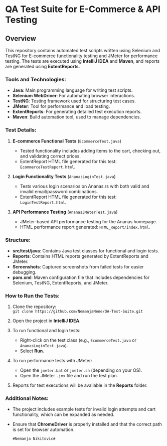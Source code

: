 # QA Test Suite for E-Commerce & API Testing

## Overview

This repository contains automated test scripts written using Selenium and TestNG for E-commerce functionality testing and JMeter for performance testing. The tests are executed using **IntelliJ IDEA** and **Maven**, and reports are generated using **ExtentReports**.

### Tools and Technologies:
- **Java**: Main programming language for writing test scripts.
- **Selenium WebDriver**: For automating browser interactions.
- **TestNG**: Testing framework used for structuring test cases.
- **JMeter**: Tool for performance and load testing.
- **ExtentReports**: For generating detailed test execution reports.
- **Maven**: Build automation tool, used to manage dependencies.

### Test Details:

1. **E-commerce Functional Tests** (`EcommerceTest.java`)
    - Tested functionality includes adding items to the cart, checking out, and validating correct prices.
    - ExtentReport HTML file generated for this test: `EcommerceTestReport.html`.

2. **Login Functionality Tests** (`AnanasLoginTest.java`)
    - Tests various login scenarios on Ananas.rs with both valid and invalid email/password combinations.
    - ExtentReport HTML file generated for this test: `LoginTestReport.html`.

3. **API Performance Testing** (`AnanasJMeterTest.java`)
    - JMeter-based API performance testing for the Ananas homepage.
    - HTML performance report generated: `HTML_Report/index.html`.

### Structure:

- **src/test/java**: Contains Java test classes for functional and login tests.
- **Reports**: Contains HTML reports generated by ExtentReports and JMeter.
- **Screenshots**: Captured screenshots from failed tests for easier debugging.
- **pom.xml**: Maven configuration file that includes dependencies for Selenium, TestNG, ExtentReports, and JMeter.

### How to Run the Tests:

1. Clone the repository:  
   `git clone https://github.com/NemanjaNene/QA-Test-Suite.git`

2. Open the project in **IntelliJ IDEA**.

3. To run functional and login tests:
    - Right-click on the test class (e.g., `EcommerceTest.java` or `AnanasLoginTest.java`).
    - Select **Run**.

4. To run performance tests with JMeter:
    - Open the `jmeter.bat` or `jmeter.sh` (depending on your OS).
    - Open the JMeter `.jmx` file and run the test plan.

5. Reports for test executions will be available in the **Reports** folder.

### Additional Notes:
- The project includes example tests for invalid login attempts and cart functionality, which can be expanded as needed.
- Ensure that **ChromeDriver** is properly installed and that the correct path is set for browser automation.

      #Nemanja Nikitovic#